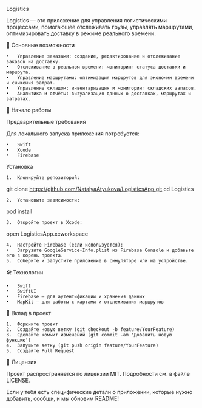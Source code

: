 Logistics

Logistics — это приложение для управления логистическими процессами, помогающее отслеживать грузы, управлять маршрутами, оптимизировать доставку в режиме реального времени.

📲 Основные возможности

	•	Управление заказами: создание, редактирование и отслеживание заказов на доставку.
	•	Отслеживание в реальном времени: мониторинг статуса доставки и маршрута.
	•	Управление маршрутами: оптимизация маршрутов для экономии времени и снижения затрат.
	•	Управление складом: инвентаризация и мониторинг складских запасов.
	•	Аналитика и отчёты: визуализация данных о доставках, маршрутах и затратах.

🚀 Начало работы

Предварительные требования

Для локального запуска приложения потребуется:

	•	Swift 
	•	Xcode 
	•	Firebase

Установка

	1.	Клонируйте репозиторий:

git clone https://github.com/NatalyaAtyukova/LogisticsApp.git
cd Logistics


	2.	Установите зависимости:

pod install


	3.	Откройте проект в Xcode:

open LogisticsApp.xcworkspace


	4.	Настройте Firebase (если используется):
	•	Загрузите GoogleService-Info.plist из Firebase Console и добавьте его в корень проекта.
	5.	Соберите и запустите приложение в симуляторе или на устройстве.

🛠 Технологии

	•	Swift
	•	SwiftUI
	•	Firebase — для аутентификации и хранения данных 
	•	MapKit — для работы с картами и отслеживания маршрутов
		

🤝 Вклад в проект

	1.	Форкните проект
	2.	Создайте новую ветку (git checkout -b feature/YourFeature)
	3.	Сделайте коммит изменений (git commit -am 'Добавить новую функцию')
	4.	Запушьте ветку (git push origin feature/YourFeature)
	5.	Создайте Pull Request

📝 Лицензия

Проект распространяется по лицензии MIT. Подробности см. в файле LICENSE.

Если у тебя есть специфические детали о приложении, которые нужно добавить, сообщи, и мы обновим README!
